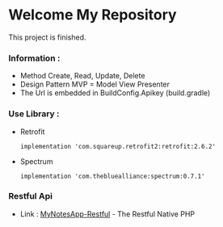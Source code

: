 # Welcome My Repository 
This project is finished.

### Information :
- Method Create, Read, Update, Delete
- Design Pattern MVP = Model View Presenter
- The Url is embedded in BuildConfig.Apikey (build.gradle)

### Use Library :
- Retrofit

  ```
  implementation 'com.squareup.retrofit2:retrofit:2.6.2'
  ```
  
- Spectrum

  ```
  implementation 'com.thebluealliance:spectrum:0.7.1'
  ```
### Restful Api
- Link : [MyNotesApp-Restful](http://www.google.com) - The Restful Native PHP

